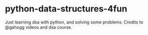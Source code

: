 # python-data-structures-4fun
Just learning dsa with python, and solving some problems. Credits to @gahogg videos and dsa course.
